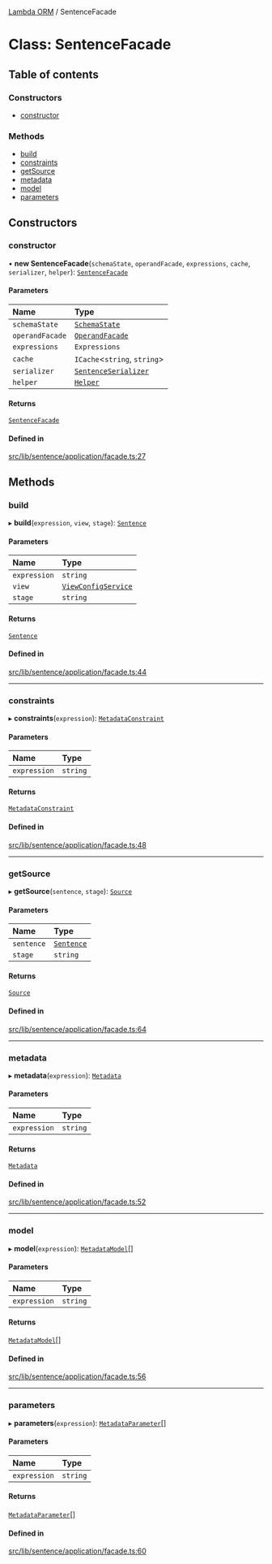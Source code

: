 [Lambda ORM](../README.md) / SentenceFacade

# Class: SentenceFacade

## Table of contents

### Constructors

- [constructor](SentenceFacade.md#constructor)

### Methods

- [build](SentenceFacade.md#build)
- [constraints](SentenceFacade.md#constraints)
- [getSource](SentenceFacade.md#getsource)
- [metadata](SentenceFacade.md#metadata)
- [model](SentenceFacade.md#model)
- [parameters](SentenceFacade.md#parameters)

## Constructors

### constructor

• **new SentenceFacade**(`schemaState`, `operandFacade`, `expressions`, `cache`, `serializer`, `helper`): [`SentenceFacade`](SentenceFacade.md)

#### Parameters

| Name | Type |
| :------ | :------ |
| `schemaState` | [`SchemaState`](SchemaState.md) |
| `operandFacade` | [`OperandFacade`](OperandFacade.md) |
| `expressions` | `Expressions` |
| `cache` | `ICache`\<`string`, `string`\> |
| `serializer` | [`SentenceSerializer`](../interfaces/SentenceSerializer.md) |
| `helper` | [`Helper`](Helper.md) |

#### Returns

[`SentenceFacade`](SentenceFacade.md)

#### Defined in

[src/lib/sentence/application/facade.ts:27](https://github.com/lambda-orm/lambdaorm/blob/4ecf1f81/src/lib/sentence/application/facade.ts#L27)

## Methods

### build

▸ **build**(`expression`, `view`, `stage`): [`Sentence`](Sentence.md)

#### Parameters

| Name | Type |
| :------ | :------ |
| `expression` | `string` |
| `view` | [`ViewConfigService`](ViewConfigService.md) |
| `stage` | `string` |

#### Returns

[`Sentence`](Sentence.md)

#### Defined in

[src/lib/sentence/application/facade.ts:44](https://github.com/lambda-orm/lambdaorm/blob/4ecf1f81/src/lib/sentence/application/facade.ts#L44)

___

### constraints

▸ **constraints**(`expression`): [`MetadataConstraint`](../interfaces/MetadataConstraint.md)

#### Parameters

| Name | Type |
| :------ | :------ |
| `expression` | `string` |

#### Returns

[`MetadataConstraint`](../interfaces/MetadataConstraint.md)

#### Defined in

[src/lib/sentence/application/facade.ts:48](https://github.com/lambda-orm/lambdaorm/blob/4ecf1f81/src/lib/sentence/application/facade.ts#L48)

___

### getSource

▸ **getSource**(`sentence`, `stage`): [`Source`](../interfaces/Source.md)

#### Parameters

| Name | Type |
| :------ | :------ |
| `sentence` | [`Sentence`](Sentence.md) |
| `stage` | `string` |

#### Returns

[`Source`](../interfaces/Source.md)

#### Defined in

[src/lib/sentence/application/facade.ts:64](https://github.com/lambda-orm/lambdaorm/blob/4ecf1f81/src/lib/sentence/application/facade.ts#L64)

___

### metadata

▸ **metadata**(`expression`): [`Metadata`](../interfaces/Metadata.md)

#### Parameters

| Name | Type |
| :------ | :------ |
| `expression` | `string` |

#### Returns

[`Metadata`](../interfaces/Metadata.md)

#### Defined in

[src/lib/sentence/application/facade.ts:52](https://github.com/lambda-orm/lambdaorm/blob/4ecf1f81/src/lib/sentence/application/facade.ts#L52)

___

### model

▸ **model**(`expression`): [`MetadataModel`](../interfaces/MetadataModel.md)[]

#### Parameters

| Name | Type |
| :------ | :------ |
| `expression` | `string` |

#### Returns

[`MetadataModel`](../interfaces/MetadataModel.md)[]

#### Defined in

[src/lib/sentence/application/facade.ts:56](https://github.com/lambda-orm/lambdaorm/blob/4ecf1f81/src/lib/sentence/application/facade.ts#L56)

___

### parameters

▸ **parameters**(`expression`): [`MetadataParameter`](../interfaces/MetadataParameter.md)[]

#### Parameters

| Name | Type |
| :------ | :------ |
| `expression` | `string` |

#### Returns

[`MetadataParameter`](../interfaces/MetadataParameter.md)[]

#### Defined in

[src/lib/sentence/application/facade.ts:60](https://github.com/lambda-orm/lambdaorm/blob/4ecf1f81/src/lib/sentence/application/facade.ts#L60)
